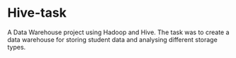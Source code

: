 # Hive-task
A Data Warehouse project using Hadoop and Hive. 
The task was to create a data warehouse for storing student data and analysing different storage types.
